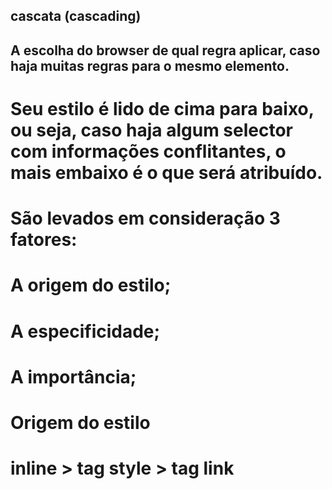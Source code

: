 ## cascata (cascading)

## A escolha do browser de qual regra aplicar, caso haja muitas regras para o mesmo elemento.

# Seu estilo é lido de cima para baixo, ou seja, caso haja algum selector com informações conflitantes, o mais embaixo é o que será atribuído.
# São levados em consideração 3 fatores:
# A origem do estilo;
# A especificidade;
# A importância;

# Origem do estilo

# inline > tag style > tag link 